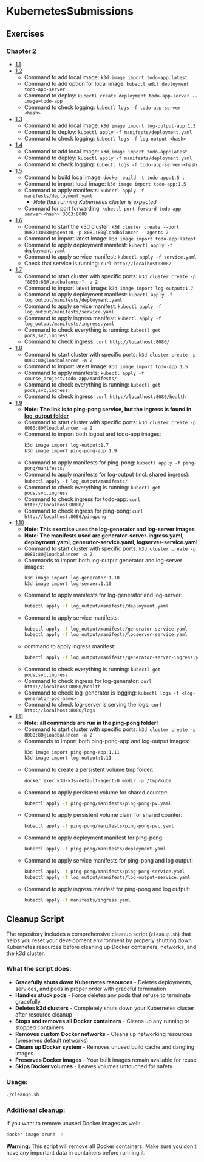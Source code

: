 # KubernetesSubmissions

## Exercises

### Chapter 2

- [1.1](https://github.com/rjpalt/KubernetesMOOC/tree/1.1/log_output)
- [1.2](https://github.com/rjpalt/KubernetesMOOC/tree/1.2/course_project/)
    - Command to add local image: `k3d image import todo-app:latest`
    - Command to add option for local image: `kubectl edit deployment todo-app-server`
    - Command to deploy: `kubectl create deployment todo-app-server --image=todo-app`
    - Command to check logging: `kubectl logs -f todo-app-server-<hash>`
- [1.3](https://github.com/rjpalt/KubernetesMOOC/tree/1.3/log_output)
    - Command to add local image: `k3d image import log-output-app:1.3`
    - Command to deploy: `kubectl apply -f manifests/deployment.yaml`
    - Command to check logging: `kubectl logs -f log-output-<hash>`
- [1.4](https://github.com/rjpalt/KubernetesMOOC/tree/1.4/course_project/)
    - Command to add local image: `k3d image import todo-app:latest`
    - Command to deploy: `kubectl apply -f manifests/deployment.yaml`
    - Command to check logging: `kubectl logs -f todo-app-server-<hash`
- [1.5](https://github.com/rjpalt/KubernetesMOOC/tree/1.5/course_project/)
    - Command to build local image: `docker build -t todo-app:1.5 .`
    - Command to import local image: `k3d image import todo-app:1.5`
    - Command to apply manifests: `kubectl apply -f manifests/deployment.yaml`
        - *Note that running Kubernetes cluster is expected*
    - Command for port forwarding: `kubectl port-forward todo-app-server-<hash> 3003:8000`
- [1.6](https://github.com/rjpalt/KubernetesMOOC/tree/1.6/course_project/)
    - Command to start the k3d cluster: `k3d cluster create --port 8082:30080@agent:0 -p 8081:80@loadbalancer --agents 2`
    - Command to import latest image: `k3d image import todo-app:latest`
    - Command to apply deployment manifest: `kubectl apply -f deployment.yaml`
    - Command to apply service manifest: `kubectl apply -f service.yaml`
    - Check that service is running: `curl http://localhost:8082`
- [1.7](https://github.com/rjpalt/KubernetesMOOC/tree/1.7/log_output)
    - Command to start cluster with specific ports: `k3d cluster create -p "8080:80@loadbalancer" -a 2`
    - Command to import latest image: `k3d image import log-output:1.7`
    - Command to apply deployment manifest: `kubectl apply -f log_output/manifests/deployment.yaml`
    - Command to apply service manifest: `kubectl apply -f log_output/manifests/service.yaml`
    - Command to apply ingress manifest: `kubectl apply -f log_output/manifests/ingress.yaml`
    - Command to check everything is running: `kubectl get pods,svc,ingress`
    - Command to check ingress: `curl http://localhost:8080/`
- [1.8](https://github.com/rjpalt/KubernetesMOOC/tree/1.8/course_project/)
    - Command to start cluster with specific ports: `k3d cluster create -p 8080:80@loadbalancer -a 2`
    - Command to import latest image: `k3d image import todo-app:1.5`
    - Command to apply manifests: `kubectl apply -f course_project/todo-app/manifests/`
    - Command to check everything is running: `kubectl get pods,svc,ingress`
    - Command to check ingress: `curl http://localhost:8080/health`
- [1.9](https://github.com/rjpalt/KubernetesMOOC/tree/1.9/ping-pong)
    - **Note: The link is to ping-pong service, but the ingress is found in [log_output folder](https://github.com/rjpalt/KubernetesMOOC/blob/1.9/log_output/manifests/ingress.yaml)**
    - Command to start cluster with specific ports: `k3d cluster create -p 8080:80@loadbalancer -a 2`
    - Command to import both logout and todo-app images: 
      ```bash
      k3d image import log-output:1.7
      k3d image import ping-pong-app:1.9
      ```
    - Command to apply manifests for ping-pong: `kubectl apply -f ping-pong/manifests/`
    - Command to apply manifests for log-output (incl. shared ingress): `kubectl apply -f log_output/manifests/`
    - Command to check everything is running: `kubectl get pods,svc,ingress`
    - Command to check ingress for todo-app: `curl http://localhost:8080/`
    - Command to check ingress for ping-pong: `curl http://localhost:8080/pingpong`
- [1.10](https://github.com/rjpalt/KubernetesMOOC/tree/1.10/log_output)
    - **Note: This exercise uses the log-generator and log-server images**
    - **Note: The manifests used are generator-server-ingress.yaml, deployment.yaml, generator-service.yaml, logserver-service.yaml**
    - Command to start cluster with specific ports: `k3d cluster create -p 8080:80@loadbalancer -a 2`
    - Commands to import both log-output generator and log-server images:
      ```bash
      k3d image import log-generator:1.10
      k3d image import log-server:1.10
      ```
    - Command to apply manifests for log-generator and log-server:
      ```bash
      kubectl apply -f log_output/manifests/deployment.yaml
      ```
    - Command to apply service manifests:
      ```bash
      kubectl apply -f log_output/manifests/generator-service.yaml
      kubectl apply -f log_output/manifests/logserver-service.yaml
      ```
    - command to apply ingress manifest:
      ```bash
      kubectl apply -f log_output/manifests/generator-server-ingress.yaml
      ```
    - Command to check everything is running: `kubectl get pods,svc,ingress`
    - Command to check ingress for log-generator: `curl http://localhost:8080/health`
    - Command to check log-generator is logging: `kubectl logs -f <log-generator-pod-name>`
    - Command to check log-server is serving the logs: `curl http://localhost:8080/logs`
- [1.11]()
  - **Note: all commands are run in the ping-pong folder!**
  - Command to start cluster with specific ports: `k3d cluster create -p 8080:80@loadbalancer -a 2`
  - Commands to import both ping-pong-app and log-output images:
    ```bash
    k3d image import ping-pong-app:1.11
    k3d image import log-output:1.11
    ```
  - Command to create a persistent volume tmp folder:
    ```bash
    docker exec k3d-k3s-default-agent-0 mkdir -p /tmp/kube
    ```
  - Command to apply persistent volume for shared counter:
    ```bash
    kubectl apply -f ping-pong/manifests/ping-pong-pv.yaml
    ```
  - Command to apply persistent volume claim for shared counter:
    ```bash
    kubectl apply -f ping-pong/manifests/ping-pong-pvc.yaml
    ```
  - Command to apply deployment manifest for ping-pong:
    ```bash
    kubectl apply -f ping-pong/manifests/deployment.yaml
    ```
  - Command to apply service manifests for ping-pong and log output:
    ```bash
    kubectl apply -f ping-pong/manifests/ping-pong-service.yaml
    kubectl apply -f log_output/manifests/log-output-service.yaml
    ```
  - Command to apply ingress manifest for ping-pong and log output:
    ```bash
    kubectl apply -f manifests/ingress.yaml
    ```


## Cleanup Script

The repository includes a comprehensive cleanup script (`cleanup.sh`) that helps you reset your development environment by properly shutting down Kubernetes resources before cleaning up Docker containers, networks, and the k3d cluster.

### What the script does:
- **Gracefully shuts down Kubernetes resources** - Deletes deployments, services, and pods in proper order with graceful termination
- **Handles stuck pods** - Force deletes any pods that refuse to terminate gracefully
- **Deletes k3d clusters** - Completely shuts down your Kubernetes cluster after resource cleanup
- **Stops and removes all Docker containers** - Cleans up any running or stopped containers
- **Removes custom Docker networks** - Cleans up networking resources (preserves default networks)
- **Cleans up Docker system** - Removes unused build cache and dangling images
- **Preserves Docker images** - Your built images remain available for reuse
- **Skips Docker volumes** - Leaves volumes untouched for safety

### Usage:
```bash
./cleanup.sh
```

### Additional cleanup:
If you want to remove unused Docker images as well:
```bash
docker image prune -a
```

**Warning:** This script will remove all Docker containers. Make sure you don't have any important data in containers before running it.
